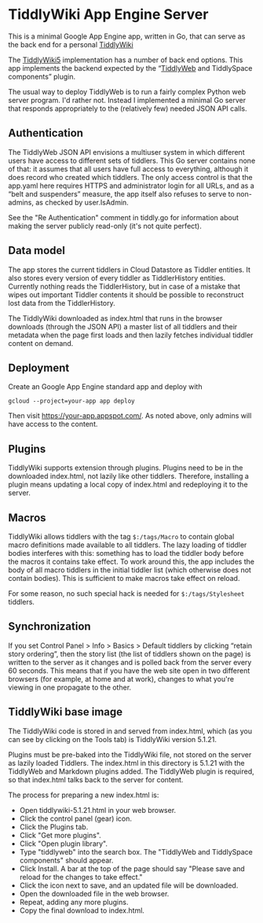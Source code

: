 # TiddlyWiki App Engine Server

This is a minimal Google App Engine app, written in Go, that can serve
as the back end for a personal [TiddlyWiki](http://tiddlywiki.com/)

The [TiddlyWiki5](https://github.com/Jermolene/TiddlyWiki5) implementation
has a number of back end options. This app implements the backend expected
by the “[TiddlyWeb](http://tiddlyweb.com/) and TiddlySpace components” plugin.

The usual way to deploy TiddlyWeb is to run a fairly complex Python web server
program. I'd rather not. Instead I implemented a minimal Go server that responds
appropriately to the (relatively few) needed JSON API calls.

## Authentication

The TiddlyWeb JSON API envisions a multiuser system in which different users have
access to different sets of tiddlers. This Go server contains none of that:
it assumes that all users have full access to everything, although it does record
who created which tiddlers. The only access control is that the app.yaml here
requires HTTPS and administrator login for all URLs, and as a “belt and suspenders” measure,
the app itself also refuses to serve to non-admins, as checked by user.IsAdmin.

See the "Re Authentication" comment in tiddly.go for information about
making the server publicly read-only (it's not quite perfect).

## Data model

The app stores the current tiddlers in Cloud Datastore as Tiddler entities.
It also stores every version of every tiddler as TiddlerHistory entities.
Currently nothing reads the TiddlerHistory, but in case of a mistake that
wipes out important Tiddler contents it should be possible to reconstruct
lost data from the TiddlerHistory.

The TiddlyWiki downloaded as index.html that runs in the browser
downloads (through the JSON API) a master list of all tiddlers and their
metadata when the page first loads and then lazily fetches individual 
tiddler content on demand.

## Deployment

Create an Google App Engine standard app and deploy with

	gcloud --project=your-app app deploy

Then visit https://your-app.appspot.com/. As noted above, only admins
will have access to the content.

## Plugins

TiddlyWiki supports extension through plugins. 
Plugins need to be in the downloaded index.html, not lazily
like other tiddlers. Therefore, installing a plugin means 
updating a local copy of index.html and redeploying it to
the server.

## Macros

TiddlyWiki allows tiddlers with the tag `$:/tags/Macro` to contain
global macro definitions made available to all tiddlers.
The lazy loading of tiddler bodies interferes with this: something
has to load the tiddler body before the macros it contains take effect.
To work around this, the app includes the body of all macro tiddlers
in the initial tiddler list (which otherwise does not contain bodies).
This is sufficient to make macros take effect on reload.

For some reason, no such special hack is needed for `$:/tags/Stylesheet` tiddlers.

## Synchronization

If you set Control Panel > Info > Basics > Default tiddlers by clicking
“retain story ordering”, then the story list (the list of tiddlers shown on the page)
is written to the server as it changes and is polled back from the server every 60 seconds.
This means that if you have the web site open in two different browsers 
(for example, at home and at work), changes to what you're viewing in one
propagate to the other.

## TiddlyWiki base image

The TiddlyWiki code is stored in and served from index.html, which
(as you can see by clicking on the Tools tab) is TiddlyWiki version 5.1.21.

Plugins must be pre-baked into the TiddlyWiki file, not stored on the server
as lazily loaded Tiddlers. The index.html in this directory is 5.1.21 with
the TiddlyWeb and Markdown plugins added. The TiddlyWeb plugin is
required, so that index.html talks back to the server for content.

The process for preparing a new index.html is:

- Open tiddlywiki-5.1.21.html in your web browser.
- Click the control panel (gear) icon.
- Click the Plugins tab.
- Click "Get more plugins".
- Click "Open plugin library".
- Type "tiddlyweb" into the search box. The "TiddlyWeb and TiddlySpace components" should appear.
- Click Install. A bar at the top of the page should say "Please save and reload for the changes to take effect."
- Click the icon next to save, and an updated file will be downloaded.
- Open the downloaded file in the web browser.
- Repeat, adding any more plugins.
- Copy the final download to index.html.

